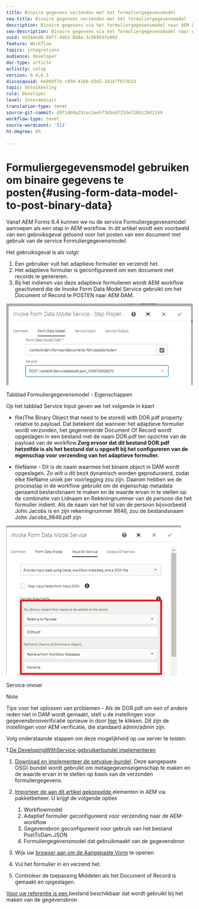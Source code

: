 ```yaml
---
title: Binaire gegevens verzenden met het formuliergegevensmodel
seo-title: Binaire gegevens verzenden met het formuliergegevensmodel
description: Binaire gegevens via het formuliergegevensmodel naar AEM DAM verzenden
seo-description: Binaire gegevens via het formuliergegevensmodel naar AEM DAM verzenden
uuid: dd344ed8-69f7-4d63-888a-3c96993fe99d
feature: Workflow
topics: integrations
audience: developer
doc-type: article
activity: setup
version: 6.4,6.5
discoiquuid: 6e99df7d-c030-416b-83d2-24247f673b33
topic: Ontwikkeling
role: Developer
level: Intermediair
translation-type: tm+mt
source-git-commit: d9714b9a291ec3ee5f3dba9723de72bb120d2149
workflow-type: tm+mt
source-wordcount: '513'
ht-degree: 0%

---
```



# Formuliergegevensmodel gebruiken om binaire gegevens te posten{#using-form-data-model-to-post-binary-data}

Vanaf AEM Forms 6.4 kunnen we nu de service Formuliergegevensmodel aanroepen als een stap in AEM workflow. In dit artikel wordt een voorbeeld van een gebruiksgeval getoond voor het posten van een document met gebruik van de service Formuliergegevensmodel.

Het gebruiksgeval is als volgt:

1. Een gebruiker vult het adaptieve formulier en verzendt het.
1. Het adaptieve formulier is geconfigureerd om een document met records te genereren.
1. Bij het indienen van deze adaptieve formulieren wordt AEM workflow geactiveerd die de Invoke Form Data Model Service gebruikt om het Document of Record te POSTEN naar AEM DAM.

![posttodam](assets/posttodamshot1.png)

Tabblad Formuliergegevensmodel - Eigenschappen

Op het tabblad Service Input geven we het volgende in kaart

* file(The Binary Object that need to be stored) with DOR.pdf property relative to payload. Dat betekent dat wanneer het adaptieve formulier wordt verzonden, het gegenereerde Document Of Record wordt opgeslagen in een bestand met de naam DOR.pdf ten opzichte van de payload van de workflow.**Zorg ervoor dat dit bestand DOR.pdf hetzelfde is als het bestand dat u opgeeft bij het configureren van de eigenschap voor verzending van het adaptieve formulier.**

* fileName - Dit is de naam waarmee het binaire object in DAM wordt opgeslagen. Zo wilt u dit bezit dynamisch worden geproduceerd, zodat elke fileName uniek per voorlegging zou zijn. Daarom hebben we de processtap in de workflow gebruikt om de eigenschap metadata genaamd bestandsnaam te maken en de waarde ervan in te stellen op de combinatie van Lidnaam en Rekeningnummer van de persoon die het formulier indient. Als de naam van het lid van de persoon bijvoorbeeld John Jacobs is en zijn rekeningnummer 9846, zou de bestandsnaam John Jacobs_9846.pdf zijn

![fdmserviceinput](assets/fdminputservice.png)

Service-invoer

>[!NOTE]
>
>Tips voor het oplossen van problemen - Als de DOR.pdf om een of andere reden niet in DAM wordt gemaakt, stelt u de instellingen voor gegevensbronverificatie opnieuw in door [hier](http://localhost:4502/mnt/overlay/fd/fdm/gui/components/admin/fdmcloudservice/properties.html?item=%2Fconf%2Fglobal%2Fsettings%2Fcloudconfigs%2Ffdm%2Fpostdortodam) te klikken. Dit zijn de instellingen voor AEM verificatie, die standaard admin/admin zijn.

Volg onderstaande stappen om deze mogelijkheid op uw server te testen:

1.[De DevelopingWithService-gebruikerbundel implementeren](/help/forms/assets/common-osgi-bundles/DevelopingWithServiceUser.jar)

1. [Download en implementeer de setvalue-bundel](/help/forms/assets/common-osgi-bundles/SetValueApp.core-1.0-SNAPSHOT.jar). Deze aangepaste OSGI-bundel wordt gebruikt om metagegevenseigenschap te maken en de waarde ervan in te stellen op basis van de verzonden formuliergegevens.

1. [Importeer de aan dit artikel gekoppelde ](assets/postdortodam.zip) elementen in AEM via pakketbeheer. U krijgt de volgende opties

   1. Workflowmodel
   1. Adaptief formulier geconfigureerd voor verzending naar de AEM-workflow
   1. Gegevensbron geconfigureerd voor gebruik van het bestand PostToDam.JSON
   1. Formuliergegevensmodel dat gebruikmaakt van de gegevensbron

1. Wijs uw [browser aan om de Aangepaste Vorm](http://localhost:4502/content/dam/formsanddocuments/helpx/timeoffrequestform/jcr:content?wcmmode=disabled) te openen
1. Vul het formulier in en verzend het.
1. Controleer de toepassing Middelen als het Document of Record is gemaakt en opgeslagen.


[Voor uw referentie is een ](http://localhost:4502/conf/global/settings/cloudconfigs/fdm/postdortodam/jcr:content/swaggerFile) bestand beschikbaar dat wordt gebruikt bij het maken van de gegevensbron
